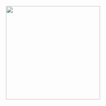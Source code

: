 <p align ="center">
<img src="https://user-images.githubusercontent.com/67503435/95449992-3507c700-0983-11eb-9b99-b8a5202ce40b.jpg" width="250">
</p>
